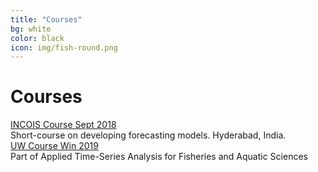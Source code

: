 ```yaml
---
title: "Courses"
bg: white
color: black
icon: img/fish-round.png
---
```


# Courses

<!-- the part in pkgsboxtext2 will disappear on small screens -->
<div id="pkgscontainer">

<div id="pkgsbox">
<a class="boxlinks"  href="https://rverse-tutorials.github.io/Fish-Forecast-Training-Course/">INCOIS Course Sept 2018</a><br>
<span id="pkgsboxtext1">Short-course on developing forecasting models. Hyderabad, India.</span>
</div>

<div id="pkgsbox">
<a class="boxlinks"  href="https://github.com/Fish-Forecast/Fish-Forecast-Webpage">UW Course Win 2019</a><br>
<span id="pkgsboxtext1">Part of Applied Time-Series Analysis for Fisheries and Aquatic Sciences</span>
</div>

</div>
